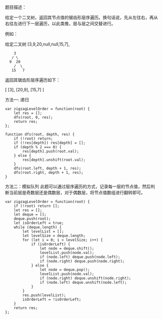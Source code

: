 题目描述：

给定一个二叉树，返回其节点值的锯齿形层序遍历。换句话说，先从左往右，再从右往左进行下一层遍历，以此类推，层与层之间交替进行。

例如：

给定二叉树 [3,9,20,null,null,15,7],

```
    3
   / \
  9  20
    /  \
   15   7

```
返回其锯齿形层序遍历如下：

[
[3],
[20,9],
[15,7]
]

方法一: 递归
```
var zigzagLevelOrder = function(root) {
    let res = [];
    dfs(root, 0, res);
    return res;
};

function dfs(root, depth, res) {
    if (!root) return;
    if (!res[depth]) res[depth] = [];
    if (depth % 2 === 0) {
        res[depth].push(root.val);
    } else {
        res[depth].unshift(root.val);
    }
    dfs(root.left, depth + 1, res);
    dfs(root.right, depth + 1, res);
}

```

方法二：模拟队列
此题可以通过层序遍历的方式，记录每一层的节点值，然后判断当前层是奇数层还是偶数层，对于偶数层，将节点值数组进行翻转即可。
```
var zigzagLevelOrder = function(root) {
    if (!root) return [];
    let res = [];
    let deque = [];
    deque.push(root);
    let isOrderLeft = true;
    while (deque.length) {
        let levelList = [];
        let levelSize = deque.length;
        for (let i = 0; i < levelSize; i++) {
            if (isOrderLeft) {
                let node = deque.shift();
                levelList.push(node.val);
                if (node.left) deque.push(node.left);
                if (node.right) deque.push(node.right);
            } else {
                let node = deque.pop();
                levelList.push(node.val);
                if (node.right) deque.unshift(node.right);
                if (node.left) deque.unshift(node.left);
            }
        }
        res.push(levelList);
        isOrderLeft = !isOrderLeft;
    }
    return res;
};
```